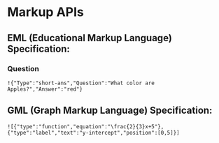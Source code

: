 # Markup APIs
## EML (Educational Markup Language) Specification:
### Question
`!{"Type":"short-ans","Question":"What color are Apples?","Answer":"red"}`
## GML (Graph Markup Language) Specification:
`![{"type":"function","equation":"\frac{2}{3}x+5"},{"type":"label","text":"y-intercept","position":[0,5]}]`